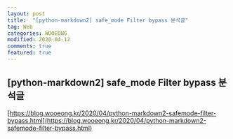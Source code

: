 ```yaml
---
layout: post
title:  "[python-markdown2] safe_mode Filter bypass 분석글"
tag: Web
categories: WOOEONG
modified: 2020-04-12
comments: true
featured: true
---
```


## [python-markdown2] safe_mode Filter bypass 분석글

[https://blog.wooeong.kr/2020/04/python-markdown2-safemode-filter-bypass.html](https://blog.wooeong.kr/2020/04/python-markdown2-safemode-filter-bypass.html)
